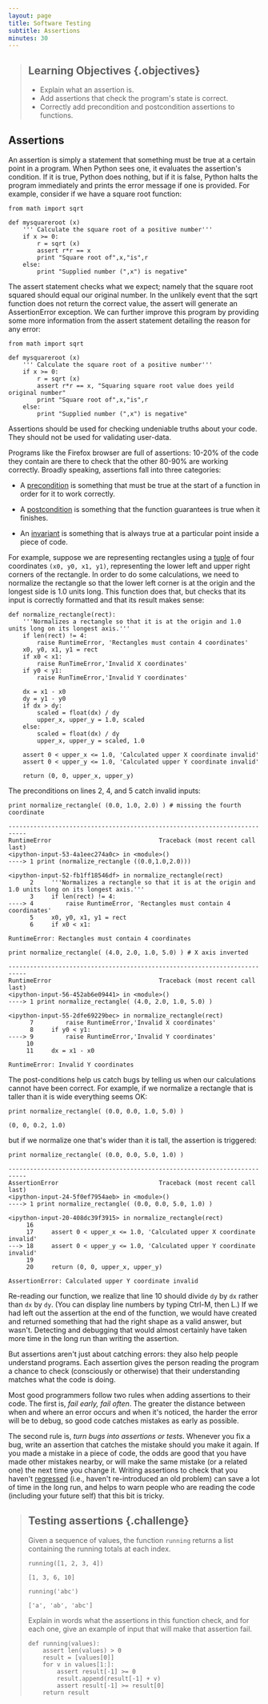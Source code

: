 ```yaml
---
layout: page
title: Software Testing
subtitle: Assertions
minutes: 30
---
```

> ## Learning Objectives {.objectives}
>
> *   Explain what an assertion is.
> *   Add assertions that check the program's state is correct.
> *   Correctly add precondition and postcondition assertions to functions.

## Assertions

An assertion is simply a statement that something must be true at a certain
point in a program.  When Python sees one, it evaluates the assertion's
condition.  If it is true, Python does nothing, but if it is false, Python halts
the program immediately and prints the error message if one is provided.
For example, consider if we have a square root function:

~~~ {.python}
from math import sqrt

def mysquareroot (x)
    ''' Calculate the square root of a positive number'''
    if x >= 0:
        r = sqrt (x)
        assert r*r == x
        print "Square root of",x,"is",r
    else:
        print "Supplied number (",x") is negative"

~~~

The assert statement checks what we expect; namely that the square root squared
should equal our original number. In the unlikely event that the sqrt function 
does not return the correct value, the assert will generate an AssertionError
exception. We can further improve this program by providing some more
information from the assert statement detailing the reason for any error:

~~~ {.python}
from math import sqrt

def mysquareroot (x)
    ''' Calculate the square root of a positive number'''
    if x >= 0:
        r = sqrt (x)
        assert r*r == x, "Squaring square root value does yeild original number"
        print "Square root of",x,"is",r
    else:
        print "Supplied number (",x") is negative"

~~~
 

Assertions should be used for checking undeniable truths about your code.
They should not be used for validating user-data.

Programs like the Firefox browser are full of assertions:
10-20% of the code they contain
are there to check that the other 80-90% are working correctly.
Broadly speaking,
assertions fall into three categories:

*   A [precondition](reference.html#precondition) is something that must be true at the start of a function in order for it to work correctly.

*   A [postcondition](reference.html#postcondition) is something that the function guarantees is true when it finishes.

*   An [invariant](reference.html#invariant) is something that is always true at a particular point inside a piece of code.

For example,
suppose we are representing rectangles using a [tuple](reference.html#tuple) of four coordinates `(x0, y0, x1, y1)`,
representing the lower left and upper right corners of the rectangle.
In order to do some calculations,
we need to normalize the rectangle so that the lower left corner is at the origin
and the longest side is 1.0 units long.
This function does that,
but checks that its input is correctly formatted and that its result makes sense:

~~~ {.python}
def normalize_rectangle(rect):
    '''Normalizes a rectangle so that it is at the origin and 1.0 units long on its longest axis.'''
    if len(rect) != 4:
        raise RuntimeError, 'Rectangles must contain 4 coordinates'
    x0, y0, x1, y1 = rect
    if x0 < x1:
        raise RunTimeError,'Invalid X coordinates'
    if y0 < y1:
        raise RunTimeError,'Invalid Y coordinates'

    dx = x1 - x0
    dy = y1 - y0
    if dx > dy:
        scaled = float(dx) / dy
        upper_x, upper_y = 1.0, scaled
    else:
        scaled = float(dx) / dy
        upper_x, upper_y = scaled, 1.0

    assert 0 < upper_x <= 1.0, 'Calculated upper X coordinate invalid'
    assert 0 < upper_y <= 1.0, 'Calculated upper Y coordinate invalid'

    return (0, 0, upper_x, upper_y)
~~~

The preconditions on lines 2, 4, and 5 catch invalid inputs:

~~~ {.python}
print normalize_rectangle( (0.0, 1.0, 2.0) ) # missing the fourth coordinate
~~~
~~~ {.error}
---------------------------------------------------------------------------
RuntimeError                              Traceback (most recent call last)
<ipython-input-53-4a1eec274a0c> in <module>()
----> 1 print (normalize_rectangle ((0.0,1.0,2.0)))

<ipython-input-52-fb1ff18546df> in normalize_rectangle(rect)
      2     '''Normalizes a rectangle so that it is at the origin and 1.0 units long on its longest axis.'''
      3     if len(rect) != 4:
----> 4         raise RuntimeError, 'Rectangles must contain 4 coordinates'
      5     x0, y0, x1, y1 = rect
      6     if x0 < x1:

RuntimeError: Rectangles must contain 4 coordinates
~~~

~~~ {.python}
print normalize_rectangle( (4.0, 2.0, 1.0, 5.0) ) # X axis inverted
~~~
~~~ {.error}
---------------------------------------------------------------------------
RuntimeError                              Traceback (most recent call last)
<ipython-input-56-452ab6e09441> in <module>()
----> 1 print normalize_rectangle( (4.0, 2.0, 1.0, 5.0) )

<ipython-input-55-2dfe69229bec> in normalize_rectangle(rect)
      7         raise RuntimeError,'Invalid X coordinates'
      8     if y0 < y1:
----> 9         raise RuntimeError,'Invalid Y coordinates'
     10 
     11     dx = x1 - x0

RuntimeError: Invalid Y coordinates
~~~

The post-conditions help us catch bugs by telling us when our calculations cannot have been correct.
For example,
if we normalize a rectangle that is taller than it is wide everything seems OK:

~~~ {.python}
print normalize_rectangle( (0.0, 0.0, 1.0, 5.0) )
~~~
~~~ {.output}
(0, 0, 0.2, 1.0)
~~~

but if we normalize one that's wider than it is tall,
the assertion is triggered:

~~~ {.python}
print normalize_rectangle( (0.0, 0.0, 5.0, 1.0) )
~~~
~~~ {.error}
---------------------------------------------------------------------------
AssertionError                            Traceback (most recent call last)
<ipython-input-24-5f0ef7954aeb> in <module>()
----> 1 print normalize_rectangle( (0.0, 0.0, 5.0, 1.0) )

<ipython-input-20-408dc39f3915> in normalize_rectangle(rect)
     16
     17     assert 0 < upper_x <= 1.0, 'Calculated upper X coordinate invalid'
---> 18     assert 0 < upper_y <= 1.0, 'Calculated upper Y coordinate invalid'
     19
     20     return (0, 0, upper_x, upper_y)

AssertionError: Calculated upper Y coordinate invalid
~~~

Re-reading our function,
we realize that line 10 should divide `dy` by `dx` rather than `dx` by `dy`.
(You can display line numbers by typing Ctrl-M, then L.)
If we had left out the assertion at the end of the function,
we would have created and returned something that had the right shape as a valid answer,
but wasn't.
Detecting and debugging that would almost certainly have taken more time in the long run
than writing the assertion.

But assertions aren't just about catching errors:
they also help people understand programs.
Each assertion gives the person reading the program
a chance to check (consciously or otherwise)
that their understanding matches what the code is doing.

Most good programmers follow two rules when adding assertions to their code.
The first is, *fail early, fail often*.
The greater the distance between when and where an error occurs and when it's noticed,
the harder the error will be to debug,
so good code catches mistakes as early as possible.

The second rule is, *turn bugs into assertions or tests*.
Whenever you fix a bug, write an assertion that catches the mistake
should you make it again.
If you made a mistake in a piece of code,
the odds are good that you have made other mistakes nearby,
or will make the same mistake (or a related one)
the next time you change it.
Writing assertions to check that you haven't [regressed](reference.html#regression)
(i.e., haven't re-introduced an old problem)
can save a lot of time in the long run,
and helps to warn people who are reading the code
(including your future self)
that this bit is tricky.

> ## Testing assertions {.challenge}
>
> Given a sequence of values, the function `running` returns
> a list containing the running totals at each index.
>
> ~~~{.python}
> running([1, 2, 3, 4])
> ~~~
>
> ~~~{.output}
> [1, 3, 6, 10]
> ~~~
>
> ~~~{.python}
> running('abc')
> ~~~
>
> ~~~{.output}
> ['a', 'ab', 'abc']
> ~~~
>
> Explain in words what the assertions in this function check,
> and for each one,
> give an example of input that will make that assertion fail.
>
> ~~~ {.python}
> def running(values):
>     assert len(values) > 0
>     result = [values[0]]
>     for v in values[1:]:
>         assert result[-1] >= 0
>         result.append(result[-1] + v)
>         assert result[-1] >= result[0]
>     return result
> ~~~

